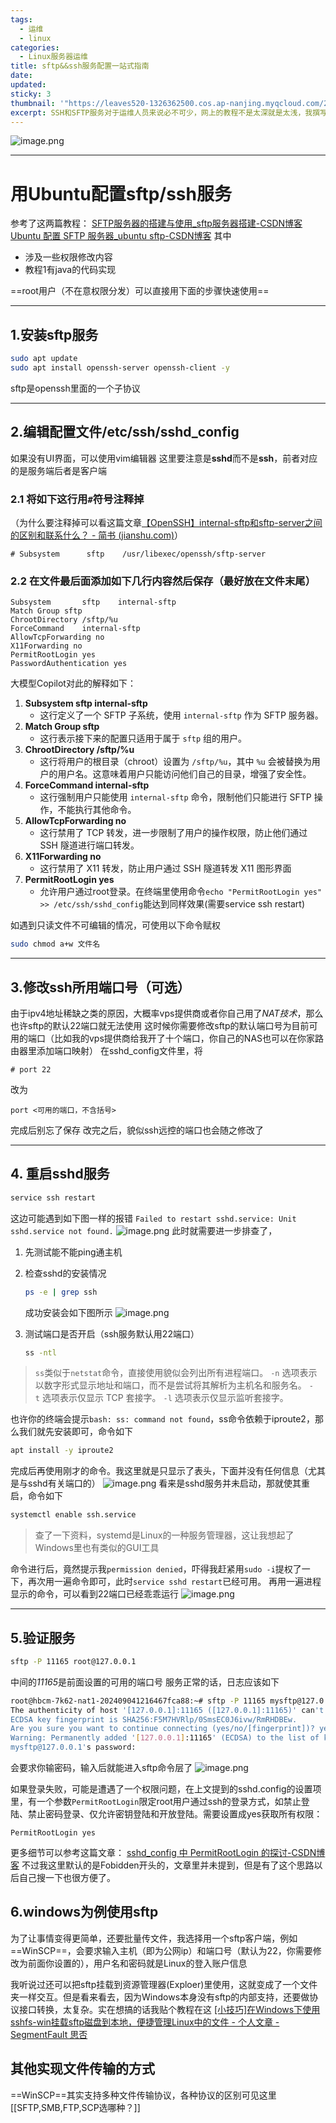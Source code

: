```yaml
---
tags:
  - 运维
  - linux
categories:
  - Linux服务器运维
title: sftp&&ssh服务配置一站式指南
date: 
updated: 
sticky: 3
thumbnail: '"https://leaves520-1326362500.cos.ap-nanjing.myqcloud.com/20240913170311.png"'
excerpt: SSH和SFTP服务对于运维人员来说必不可少，网上的教程不是太深就是太浅，我撰写该文章，旨在为广大入门运维的朋友提供一些干货
---
```

![image.png](https://leaves520-1326362500.cos.ap-nanjing.myqcloud.com/20240913170311.png)

---

# 用Ubuntu配置sftp/ssh服务

参考了这两篇教程：
[SFTP服务器的搭建与使用_sftp服务器搭建-CSDN博客](https://blog.csdn.net/qq_35623011/article/details/85003109)
[Ubuntu 配置 SFTP 服务器_ubuntu sftp-CSDN博客](https://blog.csdn.net/qq_44846324/article/details/122029609)
其中

+ 涉及一些权限修改内容
+ 教程1有java的代码实现

==root用户（不在意权限分发）可以直接用下面的步骤快速使用==

---
## 1.安装sftp服务

```bash
sudo apt update
sudo apt install openssh-server openssh-client -y
```

  sftp是openssh里面的一个子协议

---
## 2.编辑配置文件/etc/ssh/sshd_config

如果没有UI界面，可以使用vim编辑器
这里要注意是**sshd**而不是**ssh**，前者对应的是服务端后者是客户端

### 2.1 将如下这行用`#`符号注释掉
（为什么要注释掉可以看这篇文章[【OpenSSH】internal-sftp和sftp-server之间的区别和联系什么？ - 简书 (jianshu.com)](https://www.jianshu.com/p/f24d8ca565d7)）

```config
# Subsystem      sftp    /usr/libexec/openssh/sftp-server
```

### 2.2 在文件最后面添加如下几行内容然后保存（最好放在文件末尾）

```config
Subsystem       sftp    internal-sftp   
Match Group sftp  
ChrootDirectory /sftp/%u    
ForceCommand    internal-sftp    
AllowTcpForwarding no   
X11Forwarding no  
PermitRootLogin yes
PasswordAuthentication yes
```

大模型Copilot对此的解释如下：

1. **Subsystem sftp internal-sftp**
   - 这行定义了一个 SFTP 子系统，使用 `internal-sftp` 作为 SFTP 服务器。
2. **Match Group sftp**
   - 这行表示接下来的配置只适用于属于 `sftp` 组的用户。
3. **ChrootDirectory /sftp/%u**
   - 这行将用户的根目录（chroot）设置为 `/sftp/%u`，其中 `%u` 会被替换为用户的用户名。这意味着用户只能访问他们自己的目录，增强了安全性。
4. **ForceCommand internal-sftp**
   - 这行强制用户只能使用 `internal-sftp` 命令，限制他们只能进行 SFTP 操作，不能执行其他命令。
5. **AllowTcpForwarding no**
   - 这行禁用了 TCP 转发，进一步限制了用户的操作权限，防止他们通过 SSH 隧道进行端口转发。
6. **X11Forwarding no**
   - 这行禁用了 X11 转发，防止用户通过 SSH 隧道转发 X11 图形界面
7. **PermitRootLogin yes**
   + 允许用户通过root登录。在终端里使用命令`echo "PermitRootLogin yes" >> /etc/ssh/sshd_config`能达到同样效果(需要service ssh restart)

如遇到只读文件不可编辑的情况，可使用以下命令赋权

```bash
sudo chmod a+w 文件名
```

---
## 3.修改ssh所用端口号（可选）
由于ipv4地址稀缺之类的原因，大概率vps提供商或者你自己用了*NAT技术*，那么也许sftp的默认22端口就无法使用
这时候你需要修改sftp的默认端口号为目前可用的端口（比如我的vps提供商给我开了十个端口，你自己的NAS也可以在你家路由器里添加端口映射）
在sshd_config文件里，将

```config
# port 22
```

改为

```config
port <可用的端口，不含括号>
```

完成后别忘了保存
改完之后，貌似ssh远控的端口也会随之修改了

---

## 4. 重启sshd服务

```bash
service ssh restart
```

这边可能遇到如下图一样的报错
`Failed to restart sshd.service: Unit sshd.service not found.`
![image.png](https://leaves520-1326362500.cos.ap-nanjing.myqcloud.com/20240913162124.png)
此时就需要进一步排查了，

1. 先测试能不能ping通主机

2. 检查sshd的安装情况
   
   ```bash
   ps -e | grep ssh
   ```
   
   成功安装会如下图所示
   ![image.png](https://leaves520-1326362500.cos.ap-nanjing.myqcloud.com/20240913162329.png)

3. 测试端口是否开启（ssh服务默认用22端口）
   
   ```bash
   ss -ntl
   ```

> `ss`类似于`netstat`命令，直接使用貌似会列出所有进程端口。
> `-n` 选项表示以数字形式显示地址和端口，而不是尝试将其解析为主机名和服务名。
> `-t` 选项表示仅显示 TCP 套接字。
> `-l` 选项表示仅显示监听套接字。

也许你的终端会提示`bash: ss: command not found`，ss命令依赖于iproute2，那么我们就先安装即可，命令如下
``` bash
apt install -y iproute2
```

完成后再使用刚才的命令。我这里就是只显示了表头，下面并没有任何信息（尤其是与sshd有关端口的）
![image.png](https://leaves520-1326362500.cos.ap-nanjing.myqcloud.com/20240913162757.png)
看来是sshd服务并未启动，那就使其重启，命令如下

```bash
systemctl enable ssh.service
```

> 查了一下资料，systemd是Linux的一种服务管理器，这让我想起了Windows里也有类似的GUI工具

命令进行后，竟然提示我`permission denied`，吓得我赶紧用`sudo -i`提权了一下，再次用一遍命令即可，此时`service sshd restart`已经可用。
再用一遍进程显示的命令，可以看到22端口已经乖乖运行
![image.png](https://leaves520-1326362500.cos.ap-nanjing.myqcloud.com/20240913163715.png)

---

## 5.验证服务

```bash
sftp -P 11165 root@127.0.0.1 
```

中间的*11165*是前面设置的可用的端口号
服务正常的话，日志应该如下

```bash
root@hbcm-7k62-nat1-202409041216467fca88:~# sftp -P 11165 mysftp@127.0.0.1
The authenticity of host '[127.0.0.1]:11165 ([127.0.0.1]:11165)' can't be established.
ECDSA key fingerprint is SHA256:F5M7HVRlp/0SmsEC0J6ivw/RmRHDBEw.
Are you sure you want to continue connecting (yes/no/[fingerprint])? yes
Warning: Permanently added '[127.0.0.1]:11165' (ECDSA) to the list of known hosts.
mysftp@127.0.0.1's password: 
```

会要求你输密码，输入后就能进入sftp命令层了
![image.png](https://leaves520-1326362500.cos.ap-nanjing.myqcloud.com/20240913165020.png)

如果登录失败，可能是遭遇了一个权限问题，在上文提到的sshd.config的设置项里，有一个参数`PermitRootLogin`限定root用户通过ssh的登录方式，如禁止登陆、禁止密码登录、仅允许密钥登陆和开放登陆。需要设置成yes获取所有权限：

```config
PermitRootLogin yes
```

更多细节可以参考这篇文章：
[sshd_config 中 PermitRootLogin 的探讨-CSDN博客](https://blog.csdn.net/huigher/article/details/52972013)
不过我这里默认的是Fobidden开头的，文章里并未提到，但是有了这个思路以后自己搜一下也很方便了。

## 6.windows为例使用sftp

为了让事情变得更简单，还要批量传文件，我选择用一个sftp客户端，例如==WinSCP==，会要求输入主机（即为公网ip）和端口号（默认为22，你需要修改为前面你设置的），用户名和密码就是Linux的登入账户信息

我听说过还可以把sftp挂载到资源管理器(Exploer)里使用，这就变成了一个文件夹一样交互。但是看来看去，因为Windows本身没有sftp的内部支持，还要做协议接口转换，太复杂。实在想搞的话我贴个教程在这
[[小技巧]在Windows下使用sshfs-win挂载sftp磁盘到本地，便捷管理Linux中的文件 - 个人文章 - SegmentFault 思否](https://segmentfault.com/a/1190000023726408)

## 其他实现文件传输的方式
==WinSCP==其实支持多种文件传输协议，各种协议的区别可见这里
[[SFTP,SMB,FTP,SCP选哪种？]]